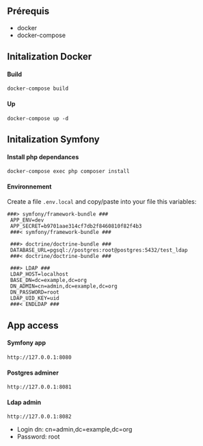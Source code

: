 ## Prérequis
* docker
* docker-compose

## Initalization Docker
#### Build
`docker-compose build`

#### Up
`docker-compose up -d`

## Initalization Symfony
#### Install php dependances
`docker-compose exec php composer install`

#### Environnement
Create a file `.env.local` and copy/paste into your file this variables:

```
###> symfony/framework-bundle ###
 APP_ENV=dev
 APP_SECRET=b9701aae314cf7db2f8460810f82f4b3
 ###< symfony/framework-bundle ###
 
 ###> doctrine/doctrine-bundle ###
 DATABASE_URL=pgsql://postgres:root@postgres:5432/test_ldap
 ###< doctrine/doctrine-bundle ###
 
 ###> LDAP ###
 LDAP_HOST=localhost
 BASE_DN=dc=example,dc=org
 DN_ADMIN=cn=admin,dc=example,dc=org
 DN_PASSWORD=root
 LDAP_UID_KEY=uid
 ###< ENDLDAP ### 
```


## App access
#### Symfony app
`http://127.0.0.1:8080`

#### Postgres adminer
`http://127.0.0.1:8081`

#### Ldap admin
`http://127.0.0.1:8082`

* Login dn: cn=admin,dc=example,dc=org
* Password: root

